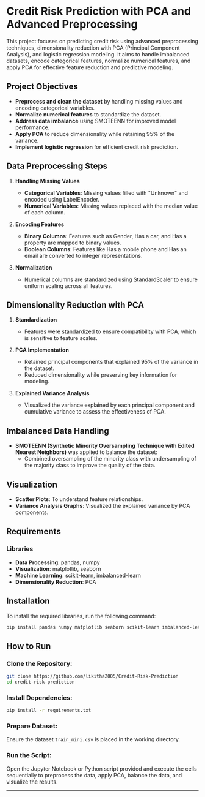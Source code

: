 

# Credit Risk Prediction with PCA and Advanced Preprocessing

This project focuses on predicting credit risk using advanced preprocessing techniques, dimensionality reduction with PCA (Principal Component Analysis), and logistic regression modeling. It aims to handle imbalanced datasets, encode categorical features, normalize numerical features, and apply PCA for effective feature reduction and predictive modeling.

## Project Objectives
- **Preprocess and clean the dataset** by handling missing values and encoding categorical variables.
- **Normalize numerical features** to standardize the dataset.
- **Address data imbalance** using SMOTEENN for improved model performance.
- **Apply PCA** to reduce dimensionality while retaining 95% of the variance.
- **Implement logistic regression** for efficient credit risk prediction.

## Data Preprocessing Steps
1. **Handling Missing Values**
   - **Categorical Variables**: Missing values filled with "Unknown" and encoded using LabelEncoder.
   - **Numerical Variables**: Missing values replaced with the median value of each column.

2. **Encoding Features**
   - **Binary Columns**: Features such as Gender, Has a car, and Has a property are mapped to binary values.
   - **Boolean Columns**: Features like Has a mobile phone and Has an email are converted to integer representations.

3. **Normalization**
   - Numerical columns are standardized using StandardScaler to ensure uniform scaling across all features.

## Dimensionality Reduction with PCA
1. **Standardization**
   - Features were standardized to ensure compatibility with PCA, which is sensitive to feature scales.

2. **PCA Implementation**
   - Retained principal components that explained 95% of the variance in the dataset.
   - Reduced dimensionality while preserving key information for modeling.

3. **Explained Variance Analysis**
   - Visualized the variance explained by each principal component and cumulative variance to assess the effectiveness of PCA.

## Imbalanced Data Handling
- **SMOTEENN (Synthetic Minority Oversampling Technique with Edited Nearest Neighbors)** was applied to balance the dataset:
  - Combined oversampling of the minority class with undersampling of the majority class to improve the quality of the data.

## Visualization
- **Scatter Plots**: To understand feature relationships.
- **Variance Analysis Graphs**: Visualized the explained variance by PCA components.

## Requirements
### Libraries
- **Data Processing**: pandas, numpy
- **Visualization**: matplotlib, seaborn
- **Machine Learning**: scikit-learn, imbalanced-learn
- **Dimensionality Reduction**: PCA

## Installation
To install the required libraries, run the following command:

```bash
pip install pandas numpy matplotlib seaborn scikit-learn imbalanced-learn
```

## How to Run
### Clone the Repository:
```bash
git clone https://github.com/likitha2005/Credit-Risk-Prediction
cd credit-risk-prediction
```

### Install Dependencies:
```bash
pip install -r requirements.txt
```

### Prepare Dataset:
Ensure the dataset `train_mini.csv` is placed in the working directory.

### Run the Script:
Open the Jupyter Notebook or Python script provided and execute the cells sequentially to preprocess the data, apply PCA, balance the data, and visualize the results.

---


